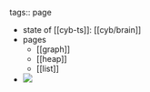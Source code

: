 tags:: page

- state of [[cyb-ts]]: [[cyb/brain]]
- pages
	- [[graph]]
	- [[heap]]
	- [[list]]
- ![](https://ipfs.io/ipfs/Qmc7ANo78MJ9yDXUxmErnWuPZPL5y2baYRZpN4CV9axeym)